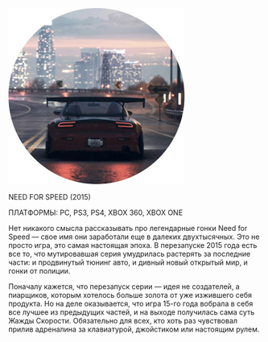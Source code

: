 ![](../Игры/images/e94f8d7a6dd6481a5ee4455e23ee41c2.png)

NEED FOR SPEED (2015)

ПЛАТФОРМЫ: PC, PS3, PS4, XBOX 360, XBOX ONE

Нет никакого смысла рассказывать про легендарные гонки Need for Speed — свое имя они заработали еще в далеких двухтысячных. Это не просто игра, это самая настоящая эпоха. В перезапуске 2015 года есть все то, что мутировавшая серия умудрилась растерять за последние части: и продвинутый тюнинг авто, и дивный новый открытый мир, и гонки от полиции.

Поначалу кажется, что перезапуск серии — идея не создателей, а пиарщиков, которым хотелось больше золота от уже изжившего себя продукта. Но на деле оказывается, что игра 15-го года вобрала в себя все лучшее из предыдущих частей, и на выходе получилась сама суть Жажды Скорости. Обязательно для всех, кто хоть раз чувствовал прилив адреналина за клавиатурой, джойстиком или настоящим рулем.
